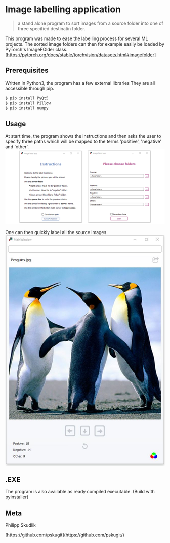 # Image labelling application
> a stand alone program to sort images from a source folder into one of three specified destinatin folder.

This program was made to ease the labelling process for several ML projects.
The sorted image folders can then for example easily be loaded by PyTorch's ImageFOlder class. [https://pytorch.org/docs/stable/torchvision/datasets.html#imagefolder]

## Prerequisites

Written in Python3, the program has a few external libraries
They are all accessible through pip.

```
$ pip install PyQt5 
$ pip install Pillow
$ pip install numpy
```

## Usage

At start time, the program shows the instructions and then asks the user to specify three paths which will be mapped to the terms
'positive', 'negative' and 'other'.
![](/screenshots/la1.png?raw=true "Optional Title")

One can then quickly label all the source images.
![](/screenshots/la2.jpg?raw=true "Optional Title")


## .EXE

The program is also available as ready compiled executable. 
(Build with pyinstaller)


## Meta

Philipp Skudlik 

[https://github.com/pskugit](https://github.com/pskugit/)
